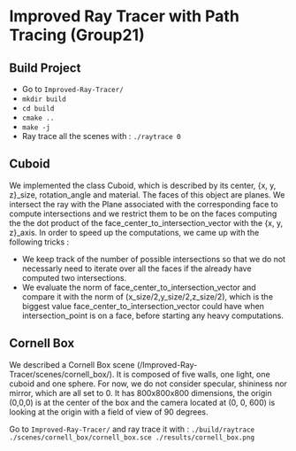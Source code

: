 # Improved Ray Tracer with Path Tracing (Group21)

## Build Project
- Go to `Improved-Ray-Tracer/`
- `mkdir build`
- `cd build`
- `cmake ..`
- `make -j`
- Ray trace all the scenes with : `./raytrace 0`

## Cuboid
We implemented the class Cuboid, which is described by its center, {x, y, z}_size, rotation_angle and material. The faces of this object are planes. We intersect the ray with the Plane associated with the corresponding face to compute intersections and we restrict them to be on the faces computing the the dot product of the face_center_to_intersection_vector with the {x, y, z}_axis. In order to speed up the computations, we came up with the following tricks :
- We keep track of the number of possible intersections so that we do not necessarly need to iterate over all the faces if the already have computed two intersections.
- We evaluate the norm of face_center_to_intersection_vector and compare it with the norm of (x_size/2,y_size/2,z_size/2), which is the biggest value face_center_to_intersection_vector could have when intersection_point is on a face, before starting any heavy computations.

## Cornell Box
We described a Cornell Box scene (/Improved-Ray-Tracer/scenes/cornell_box/). It is composed of five walls, one light, one cuboid and one sphere. For now, we do not consider specular, shininess nor mirror, which are all set to 0. It has 800x800x800 dimensions, the origin (0,0,0) is at the center of the box and the camera located at (0, 0, 600) is looking at the origin with a field of view of 90 degrees.

Go to `Improved-Ray-Tracer/` and ray trace it with : `./build/raytrace ./scenes/cornell_box/cornell_box.sce ./results/cornell_box.png`
